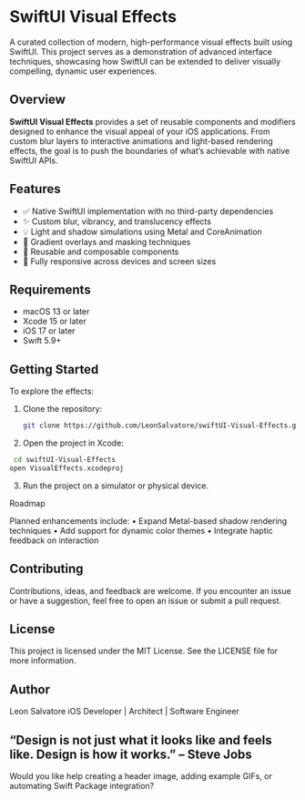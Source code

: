 # SwiftUI Visual Effects

A curated collection of modern, high-performance visual effects built using SwiftUI. This project serves as a demonstration of advanced interface techniques, showcasing how SwiftUI can be extended to deliver visually compelling, dynamic user experiences.

## Overview

**SwiftUI Visual Effects** provides a set of reusable components and modifiers designed to enhance the visual appeal of your iOS applications. From custom blur layers to interactive animations and light-based rendering effects, the goal is to push the boundaries of what’s achievable with native SwiftUI APIs.

## Features

- ✅ Native SwiftUI implementation with no third-party dependencies
- ✨ Custom blur, vibrancy, and translucency effects
- 💡 Light and shadow simulations using Metal and CoreAnimation
- 🌈 Gradient overlays and masking techniques
- 🧩 Reusable and composable components
- 📱 Fully responsive across devices and screen sizes

## Requirements

- macOS 13 or later
- Xcode 15 or later
- iOS 17 or later
- Swift 5.9+

## Getting Started

To explore the effects:

1. Clone the repository:
   ```bash
   git clone https://github.com/LeonSalvatore/swiftUI-Visual-Effects.git
   ```

2.	Open the project in Xcode:
   ```bash
    cd swiftUI-Visual-Effects
  open VisualEffects.xcodeproj
   ```
3. Run the project on a simulator or physical device.

Roadmap

Planned enhancements include:
	•	Expand Metal-based shadow rendering techniques
	•	Add support for dynamic color themes
	•	Integrate haptic feedback on interaction

## Contributing

Contributions, ideas, and feedback are welcome. If you encounter an issue or have a suggestion, feel free to open an issue or submit a pull request.

## License

This project is licensed under the MIT License. See the LICENSE file for more information.

## Author

Leon Salvatore
iOS Developer | Architect | Software Engineer 


“Design is not just what it looks like and feels like. Design is how it works.” – Steve Jobs
---

Would you like help creating a header image, adding example GIFs, or automating Swift Package integration?
 
